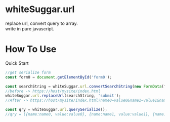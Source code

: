 # whiteSuggar.url

replace url, convert query to array.    
write in pure javascript.

# How To Use
Quick Start
```js
//get serialize form
const form0 = document.getElementById('form0');

const searchString = whiteSuggar.url.convertSearchString(new FormData(form0));
//before -> https://host/mysite/index.html
whiteSuggar.url.replaceUrl(searchString, 'submit');
//After -> https://host/mysite/index.html?name0=value0&name1=value1&name2=value2#submit

const qry = whiteSuggar.url.querySerialize();
//qry = [{name:name0, value:value0}, {name:name1, value:value1}, {name:name2, value:value2}];
```
